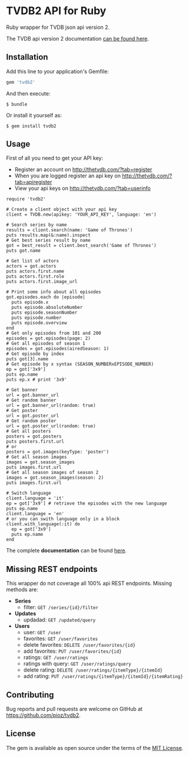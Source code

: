 # TVDB2 API for Ruby

Ruby wrapper for TVDB json api version 2.

The TVDB api version 2 documentation [can be found here](https://api.thetvdb.com/swagger).


## Installation

Add this line to your application's Gemfile:

```ruby
gem 'tvdb2'
```

And then execute:

    $ bundle

Or install it yourself as:

    $ gem install tvdb2


## Usage

First of all you need to get your API key:

* Register an account on http://thetvdb.com/?tab=register
* When you are logged register an api key on http://thetvdb.com/?tab=apiregister
* View your api keys on http://thetvdb.com/?tab=userinfo

```
require 'tvdb2'

# Create a client object with your api key
client = TVDB.new(apikey: 'YOUR_API_KEY', language: 'en')

# Search series by name
results = client.search(name: 'Game of Thrones')
puts results.map(&:name).inspect
# Get best series result by name
got = best_result = client.best_search('Game of Thrones')
puts got.name

# Get list of actors
actors = got.actors
puts actors.first.name
puts actors.first.role
puts actors.first.image_url

# Print some info about all episodes
got.episodes.each do |episode|
  puts episode.x
  puts episode.absoluteNumber
  puts episode.seasonNumber
  puts episode.number
  puts episode.overview
end
# Get only episodes from 101 and 200
episodes = got.episodes(page: 2)
# Get all episodes of season 1
episodes = got.episodes(airedSeason: 1)
# Get episode by index
puts got[3].name
# Get episode by x syntax (SEASON_NUMBERxEPISODE_NUMBER)
ep = got['3x9']
puts ep.name
puts ep.x # print '3x9'

# Get banner
url = got.banner_url
# Get random banner
url = got.banner_url(random: true)
# Get poster
url = got.poster_url
# Get random poster
url = got.poster_url(random: true)
# Get all posters
posters = got.posters
puts posters.first.url
# or
posters = got.images(keyType: 'poster')
# Get all season images
images = got.season_images
puts images.first.url
# Get all season images of season 2
images = got.season_images(season: 2)
puts images.first.url

# Switch language
client.language = 'it'
ep = got['3x9'] # retrieve the episodes with the new language
puts ep.name
client.language = 'en'
# or you can swith language only in a block
client.with_language(:it) do
  ep = got['3x9']
  puts ep.name
end
```

The complete __documentation__ can be found [here](https://pioz.github.io/tvdb2).


## Missing REST endpoints

This wrapper do not coverage all 100% api REST endpoints.
Missing methods are:

* __Series__
    * filter: `GET /series/{id}/filter`
* __Updates__
    * updadad: `GET /updated/query`
* __Users__
    * user: `GET /user`
    * favorites: `GET /user/favorites`
    * delete favorites: `DELETE /user/favorites/{id}`
    * add favorites: `PUT /user/favorites/{id}`
    * ratings: `GET /user/ratings`
    * ratings with query: `GET /user/ratings/query`
    * delete rating: `DELETE /user/ratings/{itemType}/{itemId}`
    * add rating: `PUT /user/ratings/{itemType}/{itemId}/{itemRating}`

## Contributing

Bug reports and pull requests are welcome on GitHub at https://github.com/pioz/tvdb2.


## License

The gem is available as open source under the terms of the [MIT License](http://opensource.org/licenses/MIT).
